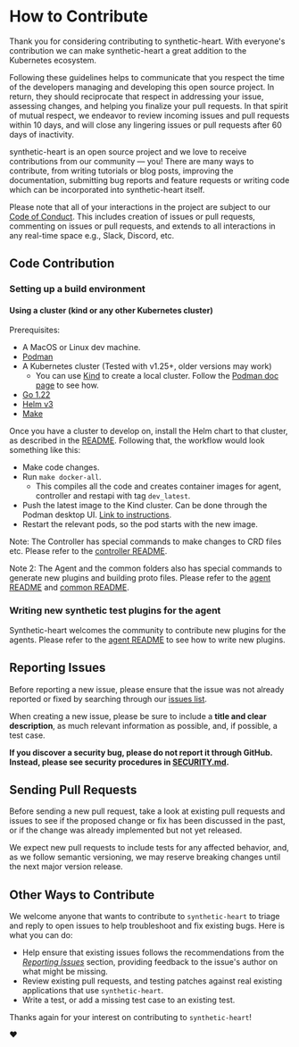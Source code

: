 # How to Contribute

Thank you for considering contributing to synthetic-heart. With everyone's contribution we can make synthetic-heart a great addition to the Kubernetes ecosystem.

Following these guidelines helps to communicate that you respect the time of the developers managing and developing this open source project. In return, they should reciprocate that respect in addressing your issue, assessing changes, and helping you finalize your pull requests. In that spirit of mutual respect,
we endeavor to review incoming issues and pull requests within 10 days, and will close any lingering issues or pull requests after 60 days of inactivity.

synthetic-heart is an open source project and we love to receive contributions from our community — you! There are many ways to contribute, from writing tutorials or blog posts, improving the documentation, submitting bug reports and feature requests or writing code which can be incorporated into synthetic-heart itself.

Please note that all of your interactions in the project are subject to our [Code of Conduct](/CODE_OF_CONDUCT.md). This
includes creation of issues or pull requests, commenting on issues or pull requests, and extends to all interactions in
any real-time space e.g., Slack, Discord, etc.

## Code Contribution

### Setting up a build environment

#### Using a cluster (kind or any other Kubernetes cluster)

Prerequisites:

- A MacOS or Linux dev machine.
- [Podman](https://podman-desktop.io/)
- A Kubernetes cluster (Tested with v1.25+, older versions may work)
  - You can use [Kind](https://kind.sigs.k8s.io/) to create a local cluster. Follow the [Podman doc page](https://podman-desktop.io/docs/kind/creating-a-kind-cluster) to see how.
- [Go 1.22](https://go.dev/doc/install)
- [Helm v3](https://helm.sh/docs/intro/install/#helm)
- [Make](https://www.gnu.org/software/make/)

Once you have a cluster to develop on, install the Helm chart to that cluster, as described in the [README](./README.md). Following that, the workflow would look something like this:

- Make code changes.
- Run `make docker-all`.
  - This compiles all the code and creates container images for agent, controller and restapi with tag `dev_latest`.
- Push the latest image to the Kind cluster. Can be done through the Podman desktop UI. [Link to instructions](https://podman-desktop.io/docs/kubernetes/kind/pushing-an-image-to-kind).
- Restart the relevant pods, so the pod starts with the new image.

Note: The Controller has special commands to make changes to CRD files etc. Please refer to the [controller README](./controller/README.md).

Note 2: The Agent and the common folders also has special commands to generate new plugins and building proto files. Please refer to the [agent README](agent/README.md) and  [common README](agent/README.md).

### Writing new synthetic test plugins for the agent

Synthetic-heart welcomes the community to contribute new plugins for the agents. Please refer to the [agent README](agent/README.md) to see how to write new plugins.

## Reporting Issues

Before reporting a new issue, please ensure that the issue was not already reported or fixed by searching through our
[issues list](https://github.com/cisco-open/synthetic-heart/issues).

When creating a new issue, please be sure to include a **title and clear description**, as much relevant information as
possible, and, if possible, a test case.

**If you discover a security bug, please do not report it through GitHub. Instead, please see security procedures in
[SECURITY.md](/SECURITY.md).**

## Sending Pull Requests

Before sending a new pull request, take a look at existing pull requests and issues to see if the proposed change or fix
has been discussed in the past, or if the change was already implemented but not yet released.

We expect new pull requests to include tests for any affected behavior, and, as we follow semantic versioning, we may
reserve breaking changes until the next major version release.

## Other Ways to Contribute

We welcome anyone that wants to contribute to `synthetic-heart` to triage and reply to open issues to help troubleshoot
and fix existing bugs. Here is what you can do:

- Help ensure that existing issues follows the recommendations from the _[Reporting Issues](#reporting-issues)_ section,
  providing feedback to the issue's author on what might be missing.
- Review existing pull requests, and testing patches against real existing applications that use `synthetic-heart`.
- Write a test, or add a missing test case to an existing test.

Thanks again for your interest on contributing to `synthetic-heart`!

:heart:
